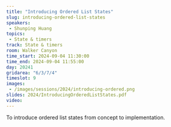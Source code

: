 ```yaml
---
title: "Introducing Ordered List States"
slug: introducing-ordered-list-states
speakers:
 - Shunping Huang
topics:
 - State & timers
track: State & timers
room: Walker Canyon
time_start: 2024-09-04 11:30:00
time_end: 2024-09-04 11:55:00
day: 20241
gridarea: "6/3/7/4"
timeslot: 9
images:
 - /images/sessions/2024/introducing-ordered.png
slides: 2024/IntroducingOrderedListStates.pdf
video: 
---
```


To introduce ordered list states from concept to implementation.